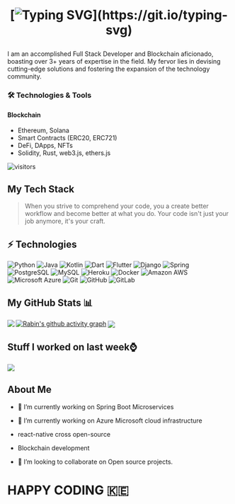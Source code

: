<h1 align="center">

[![Typing SVG](https://readme-typing-svg.herokuapp.com?font=Architects+Daughter&color=7AF79A&size=50&lines=Hey!+I+am+prof+Blockchain+dev;I+am+SoftWare+Engineer...;)](https://git.io/typing-svg)
  
</h1>

I am an accomplished Full Stack Developer and Blockchain aficionado, boasting over 3+ years of expertise in the field. My fervor lies in devising cutting-edge solutions and fostering the expansion of the technology community.

### 🛠️ Technologies & Tools

#### Blockchain
- Ethereum, Solana
- Smart Contracts (ERC20, ERC721)
- DeFi, DApps, NFTs
- Solidity, Rust, web3.js, ethers.js


![visitors](https://visitor-badge-reloaded.herokuapp.com/badge?page_id=paulodhiambo&color=00cf00)

## My Tech Stack 
>When you strive to comprehend your code, you a create better workflow 
>and become better at what you do. Your code isn't just your job anymore,
>it's your craft.

## ⚡ Technologies

![Python](https://img.shields.io/badge/-Python-black?style=flat-square&logo=Python)
![Java](https://img.shields.io/badge/-java-E34A86?style=flat-square&logo=java)
![Kotlin](https://img.shields.io/badge/-Kotlin-430098?style=flat-square&logo=kotlin)
![Dart](https://img.shields.io/badge/-Dart-181717?style=flat-square&logo=dart)
![Flutter](https://img.shields.io/badge/-Flutter-FCA121?style=flat-square&logo=flutter)
![Django](https://img.shields.io/badge/-django-E34A86?style=flat-square&logo=django)
![Spring](https://img.shields.io/badge/-Spring-black?style=flat-square&logo=spring)
![PostgreSQL](https://img.shields.io/badge/-PostgreSQL-336791?style=flat-square&logo=postgresql)
![MySQL](https://img.shields.io/badge/-MySQL-black?style=flat-square&logo=mysql)
![Heroku](https://img.shields.io/badge/-Heroku-430098?style=flat-square&logo=heroku)
![Docker](https://img.shields.io/badge/-Docker-black?style=flat-square&logo=docker)
![Amazon AWS](https://img.shields.io/badge/Amazon%20AWS-232F3E?style=flat-square&logo=amazon-aws)
![Microsoft Azure](https://img.shields.io/badge/Microsoft%20Azure-232F7E?style=flat-square&logo=microsoft-azure)
![Git](https://img.shields.io/badge/-Git-black?style=flat-square&logo=git)
![GitHub](https://img.shields.io/badge/-GitHub-181717?style=flat-square&logo=github)
![GitLab](https://img.shields.io/badge/-GitLab-FCA121?style=flat-square&logo=gitlab)

## My GitHub Stats 📊
[![Rabin's github activity graph](https://activity-graph.herokuapp.com/graph?username=yitzackRabin&theme=react-dark)](https://github.com/yitzackRabin)
<a href="https://github.com/anuraghazra/github-readme-stats">
<img align="left" src="https://github-readme-stats.vercel.app/api?username=yitzackRabin&count_private=true&show_icons=true" />
</a>
<a href="https://github.com/anuraghazra/convoychat">
<img align="center" src="https://github-readme-stats.vercel.app/api/top-langs/?username=paulodhiambo" />
</a>
<br>

## Stuff I worked on last week⌚
<a href="https://github.com/anuraghazra/github-readme-stats">
<img align="center" src="https://github-readme-stats.vercel.app/api/wakatime?username=@paulodhiambo&compact=True"/>
</a>

<h2> About Me</h2>

- 🔭 I’m currently working on Spring Boot Microservices

- 🌱 I’m currently working on Azure Microsoft cloud infrastructure
- react-native cross open-source
- Blockchain development 

- 👯 I’m looking to collaborate on Open source projects.




# HAPPY CODING :kenya:
